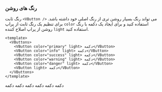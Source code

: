 ### رنگ های روشن

رنگ ثابت `<VButton />` می تواند رنگ بسیار روشن تری از رنگ اصلی خود داشته باشد.
برای تنظیم یک رنگ ثابت از پراپ `color` استفاده کنید و برای ایجاد یک دکمه با رنگ روشن از پراپ اصلاح کننده `light` استفاده کنید.

<!--code-->

```vue
<template>
  <VButtons>
    <VButton color="primary" light> دکمه</VButton>
    <VButton color="info" light> دکمه</VButton>
    <VButton color="success" light> دکمه</VButton>
    <VButton color="warning" light> دکمه</VButton>
    <VButton color="danger" light> دکمه</VButton>
    <VButton light> دکمه</VButton>
  </VButtons>
</template>
```

<!--/code-->

<!--example-->

<VButtons>
  <VButton color="primary" light> دکمه</VButton>
  <VButton color="info" light> دکمه</VButton>
  <VButton color="success" light> دکمه</VButton>
  <VButton color="warning" light> دکمه</VButton>
  <VButton color="danger" light> دکمه</VButton>
  <VButton light> دکمه</VButton>
</VButtons>

<!--/example-->
